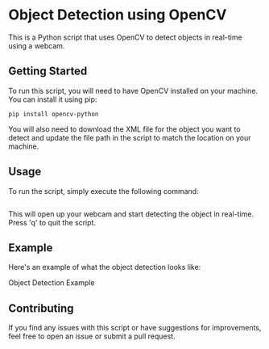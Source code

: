 # Object Detection using OpenCV

This is a Python script that uses OpenCV to detect objects in real-time using a webcam. 

## Getting Started

To run this script, you will need to have OpenCV installed on your machine. You can install it using pip:

```
pip install opencv-python
```

You will also need to download the XML file for the object you want to detect and update the file path in the script to match the location on your machine.

## Usage

To run the script, simply execute the following command:


``` python object_detection.py
```
This will open up your webcam and start detecting the object in real-time. Press 'q' to quit the script.

## Example

Here's an example of what the object detection looks like:

Object Detection Example

## Contributing

If you find any issues with this script or have suggestions for improvements, feel free to open an issue or submit a pull request.


